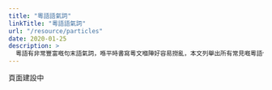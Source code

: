 ```yaml
---
title: "粵語語氣詞"
linkTitle: "粵語語氣詞"
url: "/resource/particles"
date: 2020-01-25
description: >
  粵語有非常豐富嘅句末語氣詞，喺平時書寫粵文嗰陣好容易撈亂，本文列舉出所有常見嘅粵語句末語氣詞同佢嘅規範寫法，等大家可以規範粵文。
---
```


頁面建設中